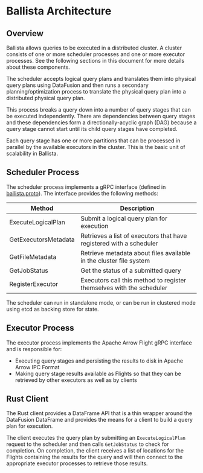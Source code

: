 # Ballista Architecture

## Overview

Ballista allows queries to be executed in a distributed cluster. A cluster consists of one or 
more scheduler processes and one or more executor processes. See the following sections in this document for more
details about these components.

The scheduler accepts logical query plans and translates them into physical query plans using DataFusion and then 
runs a secondary planning/optimization process to translate the physical query plan into a distributed physical 
query plan. 

This process breaks a query down into a number of query stages that can be executed independently. There are 
dependencies between query stages and these dependencies form a directionally-acyclic graph (DAG) because a query 
stage cannot start until its child query stages have completed.

Each query stage has one or more partitions that can be processed in parallel by the available 
executors in the cluster. This is the basic unit of scalability in Ballista.

## Scheduler Process

The scheduler process implements a gRPC interface (defined in 
[ballista.proto](../rust/ballista/proto/ballista.proto)). The interface provides the following methods:

| Method               | Description                                                          |
|----------------------|----------------------------------------------------------------------|
| ExecuteLogicalPlan   | Submit a logical query plan for execution                            |
| GetExecutorsMetadata | Retrieves a list of executors that have registered with a scheduler  |
| GetFileMetadata      | Retrieve metadata about files available in the cluster file system   |
| GetJobStatus         | Get the status of a submitted query                                  |
| RegisterExecutor     | Executors call this method to register themselves with the scheduler |

The scheduler can run in standalone mode, or can be run in clustered mode using etcd as backing store for state.

## Executor Process

The executor process implements the Apache Arrow Flight gRPC interface and is responsible for:

- Executing query stages and persisting the results to disk in Apache Arrow IPC Format
- Making query stage results available as Flights so that they can be retrieved by other executors as well as by 
  clients

## Rust Client

The Rust client provides a DataFrame API that is a thin wrapper around the DataFusion DataFrame and provides
the means for a client to build a query plan for execution.

The client executes the query plan by submitting an `ExecuteLogicalPlan` request to the scheduler and then calls
`GetJobStatus` to check for completion. On completion, the client receives a list of locations for the Flights 
containing the results for the query and will then connect to the appropriate executor processes to retrieve 
those results.

